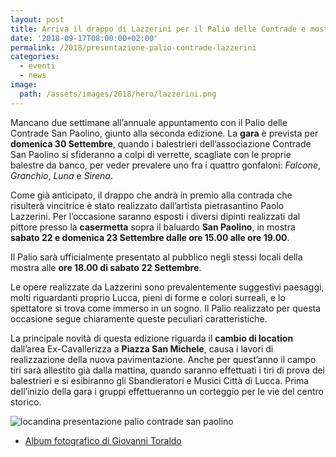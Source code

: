```yaml
---
layout: post
title: Arriva il drappo di Lazzerini per il Palio delle Contrade e mostra dei suoi dipinti alla casermetta San Paolino
date: '2018-09-17T08:00:00+02:00'
permalink: /2018/presentazione-palio-contrade-lazzerini
categories:
  - eventi
  - news
image:
  path: /assets/images/2018/hero/lazzerini.png
---
```


Mancano due settimane all’annuale appuntamento con il Palio delle Contrade San
Paolino, giunto alla seconda edizione. La **gara** è prevista per **domenica 30
Settembre**, quando i balestrieri dell’associazione Contrade San Paolino si
sfideranno a colpi di verrette, scagliate con le proprie balestre da banco, per
veder prevalere uno fra i quattro gonfaloni: *Falcone*, *Granchio*, *Luna* e
*Sirena*.

<!-- more -->

Come già anticipato, il drappo che andrà in premio alla contrada che risulterà
vincitrice è stato realizzato dall’artista pietrasantino Paolo Lazzerini. Per
l’occasione saranno esposti i diversi dipinti realizzati dal pittore presso la
**casermetta** sopra il baluardo **San Paolino**, in mostra **sabato 22 e
domenica 23 Settembre dalle ore 15.00 alle ore 19.00**.

Il Palio sarà ufficialmente presentato al pubblico negli stessi locali della
mostra alle **ore 18.00 di sabato 22 Settembre**.

Le opere realizzate da Lazzerini sono prevalentemente suggestivi paesaggi, molti
riguardanti proprio Lucca, pieni di forme e colori surreali, e lo spettatore si
trova come immerso in un sogno. Il Palio realizzato per questa occasione segue
chiaramente queste peculiari caratteristiche.

La principale novità di questa edizione riguarda il **cambio di location**
dall’area Ex-Cavallerizza a **Piazza San Michele**, causa i lavori di
realizzazione della nuova pavimentazione. Anche per quest’anno il campo tiri
sarà allestito già dalla mattina, quando saranno effettuati i tiri di prova dei
balestrieri e si esibiranno gli Sbandieratori e Musici Città di Lucca. Prima
dell’inizio della gara i gruppi effettueranno un corteggio per le vie del centro
storico.

![locandina presentazione palio contrade san
paolino](/assets/images/2018/palio-contrade/locandina.jpg)

* [Album fotografico di Giovanni Toraldo](https://photos.app.goo.gl/ukBMZFCQXmXgeZ4x7)
